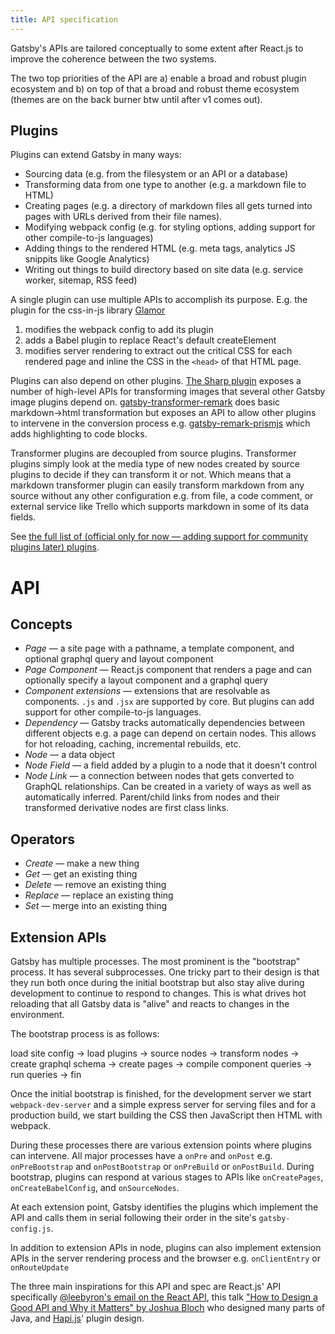 ```yaml
---
title: API specification
---
```


Gatsby's APIs are tailored conceptually to some extent after React.js to improve the coherence between the two systems.

The two top priorities of the API are a) enable a broad and robust plugin ecosystem and b) on top of that a broad and robust theme ecosystem (themes are on the back burner btw until after v1 comes out).

## Plugins

Plugins can extend Gatsby in many ways:

* Sourcing data (e.g. from the filesystem or an API or a database)
* Transforming data from one type to another (e.g. a markdown file to HTML)
* Creating pages (e.g. a directory of markdown files all gets turned into pages with URLs derived from their file names).
* Modifying webpack config (e.g. for styling options, adding support for other compile-to-js languages)
* Adding things to the rendered HTML (e.g. meta tags, analytics JS snippits like Google Analytics)
* Writing out things to build directory based on site data (e.g. service worker, sitemap, RSS feed)

A single plugin can use multiple APIs to accomplish its purpose. E.g. the plugin for the css-in-js library [Glamor ](/packages/gatsby-plugin-glamor/)

1. modifies the webpack config to add its plugin
2. adds a Babel plugin to replace React's default createElement
3. modifies server rendering to extract out the critical CSS for each rendered page and inline the CSS in the `<head>` of that HTML page.

Plugins can also depend on other plugins. [The Sharp plugin](/packages/gatsby-plugin-sharp/) exposes a number of high-level APIs for transforming images that several other Gatsby image plugins depend on. [gatsby-transformer-remark](/packages/gatsby-transformer-remark/) does basic markdown->html transformation but exposes an API to allow other plugins to intervene in the conversion process e.g. [gatsby-remark-prismjs](/packages/gatsby-remark-prismjs/) which adds highlighting to code blocks.

Transformer plugins are decoupled from source plugins. Transformer plugins simply look at the media type of new nodes created by source plugins to decide if they can transform it or not. Which means that a markdown transformer plugin can easily transform markdown from any source without any other configuration e.g. from file, a code comment, or external service like Trello which supports markdown in some of its data fields.

See [the full list of (official only for now — adding support for community plugins later) plugins](/docs/plugins/).

# API

## Concepts

* _Page_ — a site page with a pathname, a template component, and optional graphql query and layout component
* _Page Component_ — React.js component that renders a page and can optionally specify a layout component and a graphql query
* _Component extensions_ — extensions that are resolvable as components. `.js` and `.jsx` are supported by core. But plugins can add support for other compile-to-js languages.
* _Dependency_ — Gatsby tracks automatically dependencies between different objects e.g. a page can depend on certain nodes. This allows for hot reloading, caching, incremental rebuilds, etc.
* _Node_ — a data object
* _Node Field_ — a field added by a plugin to a node that it doesn't control
* _Node Link_ — a connection between nodes that gets converted to GraphQL relationships. Can be created in a variety of ways as well as automatically inferred. Parent/child links from nodes and their transformed derivative nodes are first class links.

## Operators

* _Create_ — make a new thing
* _Get_ — get an existing thing
* _Delete_ — remove an existing thing
* _Replace_ — replace an existing thing
* _Set_ — merge into an existing thing

## Extension APIs

Gatsby has multiple processes. The most prominent is the "bootstrap" process. It has several subprocesses. One tricky part to their design is that they run both once during the initial bootstrap but also stay alive during development to continue to respond to changes. This is what drives hot reloading that all Gatsby data is "alive" and reacts to changes in the environment.

The bootstrap process is as follows:

load site config -> load plugins -> source nodes -> transform nodes -> create graphql schema -> create pages -> compile component queries -> run queries -> fin

Once the initial bootstrap is finished, for the development server we start `webpack-dev-server` and a simple express server for serving files and for a production build, we start building the CSS then JavaScript then HTML with webpack.

During these processes there are various extension points where plugins can intervene. All major processes have a `onPre` and `onPost` e.g. `onPreBootstrap` and `onPostBootstrap` or `onPreBuild` or `onPostBuild`. During bootstrap, plugins can respond at various stages to APIs like `onCreatePages`, `onCreateBabelConfig`, and `onSourceNodes`.

At each extension point, Gatsby identifies the plugins which implement the API and calls them in serial following their order in the site's `gatsby-config.js`.

In addition to extension APIs in node, plugins can also implement extension APIs in the server rendering process and the browser e.g. `onClientEntry` or `onRouteUpdate`

The three main inspirations for this API and spec are React.js' API specifically [@leebyron's email on the React API](https://gist.github.com/vjeux/f2b015d230cc1ab18ed1df30550495ed), this talk ["How to Design a Good API and Why it Matters" by Joshua Bloch](https://www.youtube.com/watch?v=heh4OeB9A-c&app=desktop) who designed many parts of Java, and [Hapi.js](https://hapijs.com/api)' plugin design.
